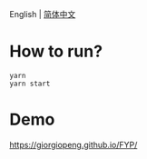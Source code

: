 English | [简体中文](./README.zh-CN.md)
# How to run?
```
yarn
yarn start
```

# Demo
https://giorgiopeng.github.io/FYP/